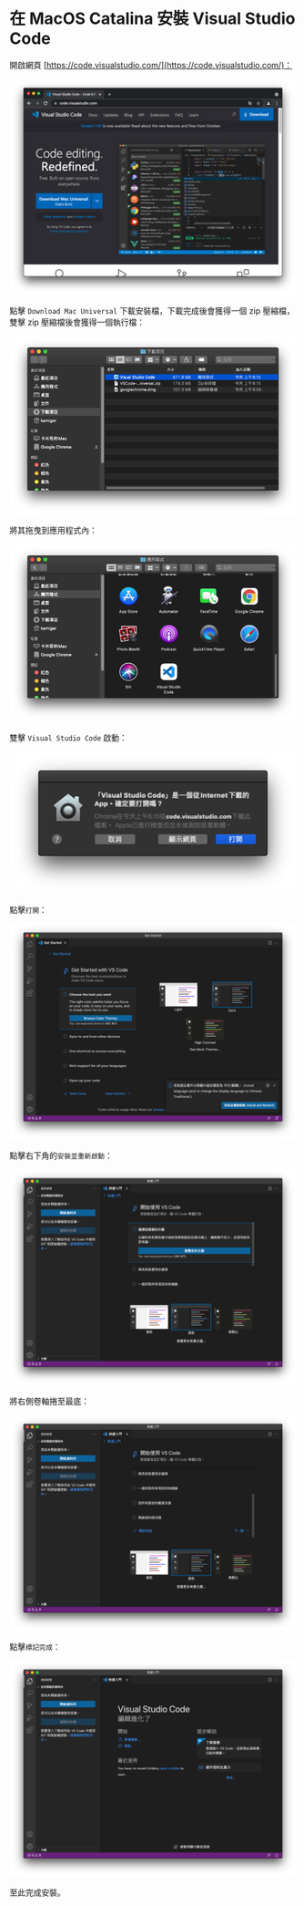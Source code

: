 # 在 MacOS Catalina 安裝 Visual Studio Code

開啟網頁 [https://code.visualstudio.com/](https://code.visualstudio.com/)：

![圖 2](../images/mac_dev/vscode/20211116020845.png)  

點擊 `Download Mac Universal` 下載安裝檔，下載完成後會獲得一個 zip 壓縮檔，雙擊 zip 壓縮檔後會獲得一個執行檔：

![圖 3](../images/mac_dev/vscode/20211116021124.png)  

將其拖曳到應用程式內：

![圖 4](../images/mac_dev/vscode/20211116021151.png)  

雙擊 `Visual Studio Code` 啟動：

![圖 5](../images/mac_dev/vscode/20211116021235.png)  

點擊`打開`：

![圖 6](../images/mac_dev/vscode/20211116021300.png)  

點擊右下角的`安裝並重新啟動`：

![圖 7](../images/mac_dev/vscode/20211116021334.png)  

將右側卷軸捲至最底：

![圖 8](../images/mac_dev/vscode/20211116021411.png)  

點擊`標記完成`：

![圖 9](../images/mac_dev/vscode/20211116021449.png)  

至此完成安裝。